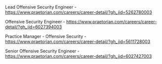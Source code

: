 Lead Offensive Security Engineer  - https://www.praetorian.com/careers/career-detail/?gh_jid=5262780003

Offensive Security Engineer - https://www.praetorian.com/careers/career-detail/?gh_jid=6027394003

Practice Manager - Offensive Security - https://www.praetorian.com/careers/career-detail/?gh_jid=5611728003

Senior Offensive Security Engineer - https://www.praetorian.com/careers/career-detail/?gh_jid=6027427003


